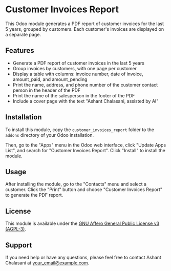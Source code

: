 # Customer Invoices Report

This Odoo module generates a PDF report of customer invoices for the last 5 years, grouped by customers. Each customer's invoices are displayed on a separate page.

## Features

- Generate a PDF report of customer invoices in the last 5 years
- Group invoices by customers, with one page per customer
- Display a table with columns: invoice number, date of invoice, amount_paid, and amount_pending
- Print the name, address, and phone number of the customer contact person in the header of the PDF
- Print the name of the salesperson in the footer of the PDF
- Include a cover page with the text "Ashant Chalasani, assisted by AI"

## Installation

To install this module, copy the `customer_invoices_report` folder to the `addons` directory of your Odoo installation.

Then, go to the "Apps" menu in the Odoo web interface, click "Update Apps List", and search for "Customer Invoices Report". Click "Install" to install the module.

## Usage

After installing the module, go to the "Contacts" menu and select a customer. Click the "Print" button and choose "Customer Invoices Report" to generate the PDF report.

## License

This module is available under the [GNU Affero General Public License v3 (AGPL-3)](https://www.gnu.org/licenses/agpl-3.0.en.html).

## Support

If you need help or have any questions, please feel free to contact Ashant Chalasani at <your_email@example.com>.
